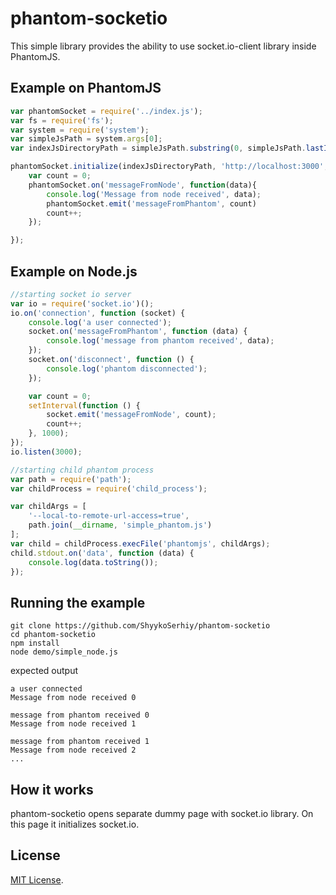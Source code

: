 # phantom-socketio
This simple library provides the ability to use socket.io-client library inside PhantomJS.

## Example on PhantomJS

```js
var phantomSocket = require('../index.js');
var fs = require('fs');
var system = require('system');
var simpleJsPath = system.args[0];
var indexJsDirectoryPath = simpleJsPath.substring(0, simpleJsPath.lastIndexOf(fs.separator)) + fs.separator + '..';

phantomSocket.initialize(indexJsDirectoryPath, 'http://localhost:3000', function () {
    var count = 0;
    phantomSocket.on('messageFromNode', function(data){
        console.log('Message from node received', data);
        phantomSocket.emit('messageFromPhantom', count)
        count++;
    });

});
```

## Example on Node.js

```js
//starting socket io server
var io = require('socket.io')();
io.on('connection', function (socket) {
    console.log('a user connected');
    socket.on('messageFromPhantom', function (data) {
        console.log('message from phantom received', data);
    });
    socket.on('disconnect', function () {
        console.log('phantom disconnected');
    });

    var count = 0;
    setInterval(function () {
        socket.emit('messageFromNode', count);
        count++;
    }, 1000);
});
io.listen(3000);

//starting child phantom process
var path = require('path');
var childProcess = require('child_process');

var childArgs = [
    '--local-to-remote-url-access=true',
    path.join(__dirname, 'simple_phantom.js')
];
var child = childProcess.execFile('phantomjs', childArgs);
child.stdout.on('data', function (data) {
    console.log(data.toString());
});
```

## Running the example

```
git clone https://github.com/ShyykoSerhiy/phantom-socketio
cd phantom-socketio
npm install
node demo/simple_node.js
```
expected output
```
a user connected
Message from node received 0

message from phantom received 0
Message from node received 1

message from phantom received 1
Message from node received 2
...
```

## How it works

phantom-socketio opens separate dummy page with socket.io library. On this page it initializes socket.io.

## License

[MIT License](http://opensource.org/licenses/mit-license.php).

